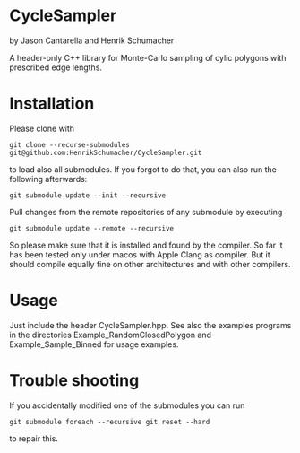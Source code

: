# CycleSampler

by Jason Cantarella and Henrik Schumacher

A header-only C++ library for Monte-Carlo sampling of cylic polygons with prescribed edge lengths.

# Installation

Please clone with

    git clone --recurse-submodules git@github.com:HenrikSchumacher/CycleSampler.git

to load also all submodules. If you forgot to do that, you can also run the following afterwards:

    git submodule update --init --recursive
    

Pull changes from the remote repositories of any submodule by executing

    git submodule update --remote --recursive
    
So please make sure that it is installed and found by the compiler. So far it has been tested only under macos with Apple Clang as compiler. But it should compile equally fine on other architectures and with other compilers.
    
# Usage

Just include the header CycleSampler.hpp. See also the examples programs in the directories Example_RandomClosedPolygon and Example_Sample_Binned for usage examples.
    
# Trouble shooting

If you accidentally modified one of the submodules you can run

    git submodule foreach --recursive git reset --hard
    
to repair this.
